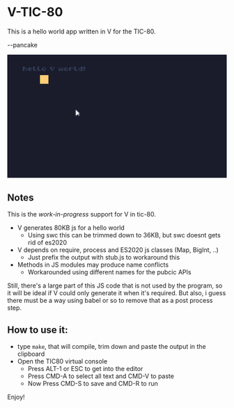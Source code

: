 V-TIC-80
========

This is a hello world app written in V for the TIC-80.

--pancake

![Demo](examples/hello.gif)

Notes
-----

This is the *work-in-progress* support for V in tic-80.

* V generates 80KB js for a hello world
  * Using swc this can be trimmed down to 36KB, but swc doesnt gets rid of es2020
* V depends on require, process and ES2020 js classes (Map, BigInt, ..)
  * Just prefix the output with stub.js to workaround this
* Methods in JS modules may produce name conflicts
  * Workarounded using different names for the pubcic APIs

Still, there's a large part of this JS code that is not used by the
program, so it will be ideal if V could only generate it when it's
required. But also, i guess there must be a way using babel or so
to remove that as a post process step.

How to use it:
--------------

* type `make`, that will compile, trim down and paste the output in the clipboard
* Open the TIC80 virtual console
  * Press ALT-1 or ESC to get into the editor
  * Press CMD-A to select all text and CMD-V to paste
  * Now Press CMD-S to save and CMD-R to run

Enjoy!
